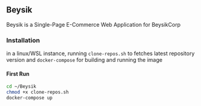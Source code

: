 ## Beysik

Beysik is a Single-Page E-Commerce Web Application for BeysikCorp

### Installation
in a linux/WSL instance, running `clone-repos.sh` to fetches latest repository version and `docker-compose` for building and running the image

#### First Run 
```sh
cd ~/Beysik
chmod +x clone-repos.sh
docker-compose up
```
